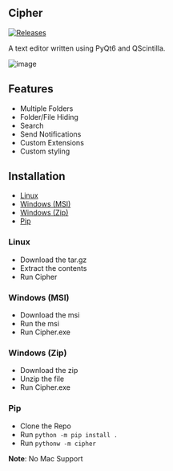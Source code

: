 ## Cipher

[![Releases](https://custom-icon-badges.demolab.com/github/v/release/Srpboyz/Cipher?display_name=tag&color=228BE6)](https://github.com/Srpboyz/Cipher/releases)

A text editor written using PyQt6 and QScintilla.

![image](https://i.imgur.com/YhpugER.png)

## Features

- Multiple Folders
- Folder/File Hiding
- Search
- Send Notifications
- Custom Extensions
- Custom styling

## Installation

* [Linux](#linux)
* [Windows (MSI)](#windows-(msi))
* [Windows (Zip)](#windows-(zip))
* [Pip](#pip)

### Linux
- Download the tar.gz
- Extract the contents
- Run Cipher

### Windows (MSI)
- Download the msi
- Run the msi
- Run Cipher.exe

### Windows (Zip)
- Download the zip
- Unzip the file
- Run Cipher.exe

### Pip
- Clone the Repo
- Run `python -m pip install .`
- Run `pythonw -m cipher`


**Note**: No Mac Support
